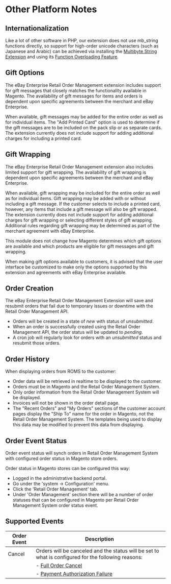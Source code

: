 # Other Platform Notes

## Internationalization

Like a lot of other software in PHP, our extension does not use mb_string functions directly, so support for high-order unicode characters (such as Japanese and Arabic) can be achieved via installing the [Multibyte String Extension](http://www.php.net/manual/en/book.mbstring.php) and using its [Function Overloading Feature](http://www.php.net/manual/en/mbstring.overload.php).

## Gift Options

The eBay Enterprise Retail Order Management extension includes support for gift messages that closely matches the functionality available in Magento. The availability of gift messages for items and orders is dependent upon specific agreements between the merchant and eBay Enterprise.

When available, gift messages may be added for the entire order as well as for individual items. The "Add Printed Card" option is used to determine if the gift messages are to be included on the pack slip or as separate cards. The extension currently does not include support for adding additional charges for including a printed card.

## Gift Wrapping

The eBay Enterprise Retail Order Management extension also includes limited support for gift wrapping. The availability of gift wrapping is dependent upon specific agreements between the merchant and eBay Enterprise.

When available, gift wrapping may be included for the entire order as well as for individual items. Gift wrapping may be added with or without including a gift message. If the customer selects to include a printed card, however, any items that include a gift message will also be gift wrapped. The extension currently does not include support for adding additional charges for gift wrapping or selecting different styles of gift wrapping. Additional rules regarding gift wrapping may be determined as part of the merchant agreement with eBay Enterprise.

This module does not change how Magento determines which gift options are available and which products are eligible for gift messages and gift wrapping.

When making gift options available to customers, it is advised that the user interface be customized to make only the options supported by this extension and agreements with eBay Enterprise available.

## Order Creation

The eBay Enterprise Retail Order Management Extension will save and resubmit orders that fail due to temporary issues or downtime with the Retail Order Management API.

- Orders will be created in a state of _new_ with status of _unsubmitted_.
- When an order is successfully created using the Retail Order Management API, the order status will be updated to _pending_.
- A cron job will regularly look for orders with an _unsubmitted_ status and resubmit those orders.

## Order History

When displaying orders from ROMS to the customer:

- Order data will be retrieved in realtime to be displayed to the customer.
- Orders must be in Magento and the Retail Order Management System.
- Only order information from the Retail Order Management System will be displayed.
- Invoices will not be shown in the order detail page.
- The "Recent Orders" and "My Orders" sections of the customer account pages display the "Ship To" name for the order in Magento, not the Retail Order Management System. The templates being used to display this data may be modified to prevent this data from displaying.

## Order Event Status

Order event status will synch orders in Retail Order Management System with configured order status in Magento store orders.

Order status in Magento stores can be configured this way:

- Logged in the administrative backend portal.
- Go under the 'system -> Configuration' menu.
- Click the 'Retail Order Management' tab.
- Under 'Order Management' section there will be a number of order statuses that can be configured in Magento per Retail Order Management System order status event.

## Supported Events

| Order Event | Description |
|-------------|-------------|
| Cancel      | Orders will be canceled and the status will be set to what is configured for the following reasons: |
|             |   - [Full Order Cancel](#order-event-to-magento-status-mappings) |
|             |   - [Payment Authorization Failure](#order-event-to-magento-status-mappings) |
